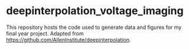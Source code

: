 # deepinterpolation_voltage_imaging
This repository hosts the code used to generate data and figures for my final year project. Adapted from https://github.com/AllenInstitute/deepinterpolation. 
